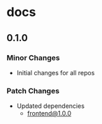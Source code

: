 # docs

## 0.1.0

### Minor Changes

- Initial changes for all repos

### Patch Changes

- Updated dependencies
  - frontend@1.0.0
